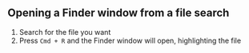 ## Opening a Finder window from a file search

1. Search for the file you want
2. Press `Cmd + R` and the Finder window will open, highlighting the file
